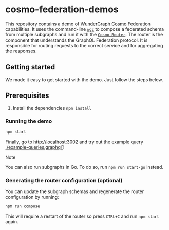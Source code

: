 # cosmo-federation-demos

This repository contains a demo of [WunderGraph Cosmo](https://cosmo-docs.wundergraph.com/) Federation capabilities.
It uses the command-line [`wgc`](https://cosmo-docs.wundergraph.com/cli/intro) to compose a federated schema from multiple subgraphs and run it with the [`Cosmo Router`](https://cosmo-docs.wundergraph.com/router). The router is the component that understands the GraphQL Federation protocol. It is responsible for routing requests to the correct service and for aggregating the responses.

## Getting started

We made it easy to get started with the demo. Just follow the steps below.

## Prerequisites
1. Install the dependencies `npm install`

### Running the demo

```bash
npm start
```

Finally, go to [http://localhost:3002](http://localhost:3002) and try out the example query [./example-queries.graphql`](./example-queries.graphql)!

> [!NOTE]
> You can also run subgraphs in Go. To do so, run `npm run start-go` instead.

### Generating the router configuration (optional)

You can update the subgraph schemas and regenerate the router configuration by running:

```bash
npm run compose
```

This will require a restart of the router so press `CTRL+C` and run `npm start` again.